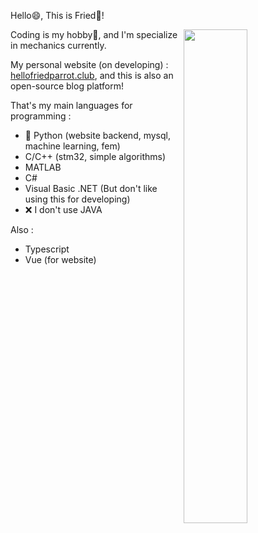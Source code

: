 Hello😄, This is Fried🦜! 

<img align="right" width="45%" src="https://github-readme-stats.vercel.app/api?username=friedparrot&show_icons=true&theme=tokyonight">

Coding is my hobby💖, and I'm specialize in mechanics currently.  

My personal website  (on developing) : [hellofriedparrot.club](https://hellofriedparrot.club/), and this is also an open-source blog platform!

That's my main languages for programming :

- 🐍 Python (website backend, mysql, machine learning, fem)   
- C/C++ (stm32, simple algorithms)
- MATLAB 
- C#
- Visual Basic .NET (But don't like using this for developing)
- ❌ I don't use JAVA  

Also : 
- Typescript 
- Vue (for website) 
